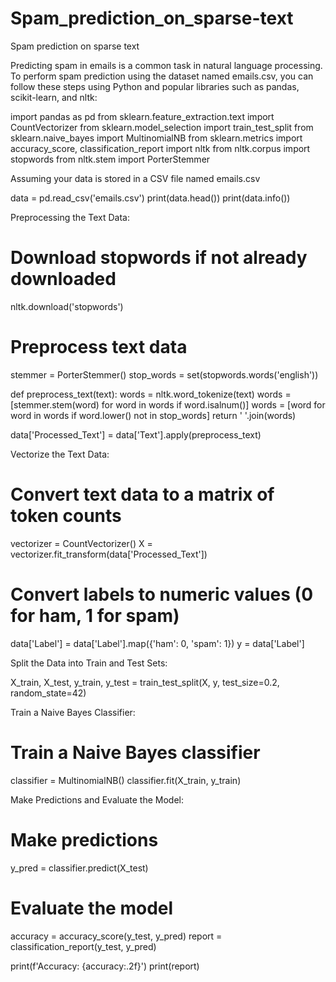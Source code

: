 # Spam_prediction_on_sparse-text
Spam prediction on sparse text


Predicting spam in emails is a common task in natural language processing. To perform spam prediction using the dataset named emails.csv, you can follow these steps using Python and popular libraries such as pandas, scikit-learn, and nltk:

import pandas as pd
from sklearn.feature_extraction.text import CountVectorizer
from sklearn.model_selection import train_test_split
from sklearn.naive_bayes import MultinomialNB
from sklearn.metrics import accuracy_score, classification_report
import nltk
from nltk.corpus import stopwords
from nltk.stem import PorterStemmer


Assuming your data is stored in a CSV file named emails.csv

data = pd.read_csv('emails.csv')
print(data.head())
print(data.info())


Preprocessing the Text Data:


# Download stopwords if not already downloaded
nltk.download('stopwords')

# Preprocess text data
stemmer = PorterStemmer()
stop_words = set(stopwords.words('english'))

def preprocess_text(text):
    words = nltk.word_tokenize(text)
    words = [stemmer.stem(word) for word in words if word.isalnum()]
    words = [word for word in words if word.lower() not in stop_words]
    return ' '.join(words)

data['Processed_Text'] = data['Text'].apply(preprocess_text)


Vectorize the Text Data:

# Convert text data to a matrix of token counts
vectorizer = CountVectorizer()
X = vectorizer.fit_transform(data['Processed_Text'])

# Convert labels to numeric values (0 for ham, 1 for spam)
data['Label'] = data['Label'].map({'ham': 0, 'spam': 1})
y = data['Label']


Split the Data into Train and Test Sets:

X_train, X_test, y_train, y_test = train_test_split(X, y, test_size=0.2, random_state=42)

Train a Naive Bayes Classifier:

# Train a Naive Bayes classifier
classifier = MultinomialNB()
classifier.fit(X_train, y_train)

Make Predictions and Evaluate the Model:

# Make predictions
y_pred = classifier.predict(X_test)

# Evaluate the model
accuracy = accuracy_score(y_test, y_pred)
report = classification_report(y_test, y_pred)

print(f'Accuracy: {accuracy:.2f}')
print(report)

